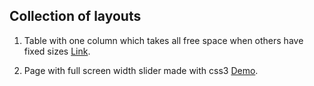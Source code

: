﻿Collection of layouts
---------------------

1) Table with one column which takes all free space when others have fixed sizes [Link](http://matraska23.github.io/collection-of-layouts/ribbonTable/ribbon_table.html).

2) Page with full screen width slider made with css3 [Demo](http://matraska23.github.io/collection-of-layouts/FullWidthSlider/wizardPage.html).